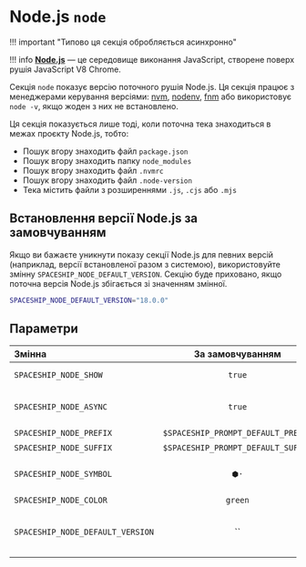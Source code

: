 # Node.js `node`

!!! important "Типово ця секція обробляється асинхронно"

!!! info
    [**Node.js**](https://nodejs.org) — це середовище виконання JavaScript, створене поверх рушія JavaScript V8 Chrome.

Секція `node` показує версію поточного рушія Node.js. Ця секція працює з менеджерами керування версіями: [nvm](https://github.com/nvm-sh/nvm), [nodenv](https://github.com/nodenv/nodenv), [fnm](https://github.com/Schniz/fnm) або використовує `node -v`, якщо жоден з них не встановлено.

Ця секція показується лише тоді, коли поточна тека знаходиться в межах проєкту Node.js, тобто:

* Пошук вгору знаходить файл `package.json`
* Пошук вгору знаходить папку `node_modules`
* Пошук вгору знаходить файл `.nvmrc`
* Пошук вгору знаходить файл `.node-version`
* Тека містить файли з розширеннями `.js`, `.cjs` або `.mjs`

## Встановлення версії Node.js за замовчуванням

Якщо ви бажаєте уникнути показу секції Node.js для певних версій (наприклад, версії встановленої разом з системою), використовуйте змінну `SPACESHIP_NODE_DEFAULT_VERSION`. Секцію буде приховано, якщо поточна версія Node.js збігається зі значенням змінної.

```zsh title=".spaceshiprc.zsh"
SPACESHIP_NODE_DEFAULT_VERSION="18.0.0"
```

## Параметри

| Змінна                           |          За замовчуванням          | Пояснення                                     |
|:-------------------------------- |:----------------------------------:| --------------------------------------------- |
| `SPACESHIP_NODE_SHOW`            |               `true`               | Показати секцію                               |
| `SPACESHIP_NODE_ASYNC`           |               `true`               | Рендерити секцію асинхронно                   |
| `SPACESHIP_NODE_PREFIX`          | `$SPACESHIP_PROMPT_DEFAULT_PREFIX` | Префікс секції                                |
| `SPACESHIP_NODE_SUFFIX`          | `$SPACESHIP_PROMPT_DEFAULT_SUFFIX` | Суфікс секції                                 |
| `SPACESHIP_NODE_SYMBOL`          |                `⬢·`                | Символ, що відображається перед секцією       |
| `SPACESHIP_NODE_COLOR`           |              `green`               | Колір секції                                  |
| `SPACESHIP_NODE_DEFAULT_VERSION` |                 ``                 | Версія Node.js, яку слід розглядати як типову |
